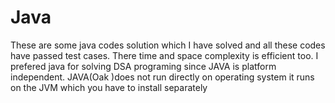 # Java 
These are some java codes solution which I have solved and all these codes have passed test cases. There time and space complexity is efficient too.
I prefered java for solving DSA programing since JAVA is platform independent.
JAVA(Oak )does not run directly on operating system it runs on the JVM which you have to install separately
